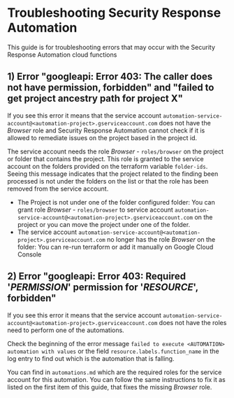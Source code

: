 # Troubleshooting Security Response Automation

This guide is for troubleshooting errors that may occur with the Security Response Automation cloud functions

## 1) Error "googleapi: Error 403: The caller does not have permission, forbidden" and "failed to get project ancestry path for project X"

If you see this error it means that the service account `automation-service-account@<automation-project>.gserviceaccount.com` does not have the
*Browser* role and Security Response Automation cannot check if it is allowed to remediate issues on the project based in the project id.

The service account needs the role *Browser* - `roles/browser` on the project or folder that contains the project.
This role is granted to the service account on the folders provided on the terraform variable `folder-ids`.
Seeing this message indicates that the project related to the finding been processed is not under
the folders on the list or that the role has been removed from the service account.

- The Project is not under one of the folder configured folder: You can grant role *Browser* - `roles/browser`
to service account `automation-service-account@<automation-project>.gserviceaccount.com` on the project
or you can move the project under one of the folder.
- The service account `automation-service-account@<automation-project>.gserviceaccount.com` no longer has
the role *Browser* on the folder: You can re-run terraform or add it manually on Google Cloud Console

## 2) Error "googleapi: Error 403: Required '*PERMISSION*' permission for '*RESOURCE*', forbidden"

If you see this error it means that the service account `automation-service-account@<automation-project>.gserviceaccount.com`
does not have the roles need to perform one of the automations.

Check the beginning of the error message `failed to execute <AUTOMATION> automation with values`
or the field `resource.labels.function_name` in the log entry
to find out which is the automation that is falling.

You can find in `automations.md` which are the required roles for the service account for this automation.
You can follow the same instructions to fix it as listed on the first item
of this guide, that fixes the missing *Browser* role.

